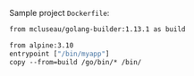 
Sample project `Dockerfile`:

```Dockerfile
from mcluseau/golang-builder:1.13.1 as build

from alpine:3.10
entrypoint ["/bin/myapp"]
copy --from=build /go/bin/* /bin/
```
